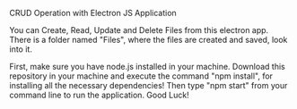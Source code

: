 CRUD Operation with Electron JS Application

You can Create, Read, Update and Delete Files from this electron app. There is a folder named "Files", where the files are created and saved, look into it.

First, make sure you have node.js installed in your machine. Download this repository in your machine and execute the command "npm install", for installing all the necessary dependencies! Then type "npm start" from your command line to run the application. Good Luck!